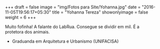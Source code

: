 +++
draft = false
image = "img/Fotos para Site/Yohanna.jpg"
date = "2016-11-05T19:56:17+05:30"
title = "Yohanna Tereza"
showonlyimage = false
weight = 6
+++

<!--more-->
Muito fofinha!
A falante do LabRua. Consegue se dividir em mil. É a protetora dos animais.

* Graduanda em Arquitetura e Urbanismo (UNIFACISA)
